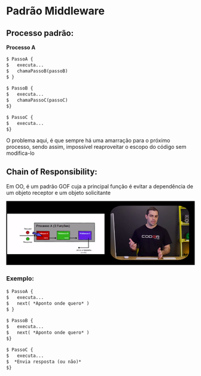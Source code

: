 # Padrão Middleware

## Processo padrão:

**Processo A**
```
$ PassoA {
$   executa...
$   chamaPassoB(passoB)
$ }
```

```
$ PassoB {
$   executa...
$   chamaPassoC(passoC)
$}
```

```
$ PassoC {
$   executa...
$}
```

O problema aqui, é que sempre há uma amarração para o próximo processo, sendo assim, impossível reaproveitar o escopo do código sem modifica-lo

## Chain of Responsibility:

Em OO, é um padrão GOF cuja a principal função é evitar a dependência de um objeto receptor e um objeto solicitante

![Chain Of Responsibility](./IMG/ChainOfResponsibility.png)

### Exemplo:

```
$ PassoA {
$   executa...
$   next( *Aponto onde quero* )
$ }
```

```
$ PassoB {
$   executa...
$   next( *Aponto onde quero* )
$}
```

```
$ PassoC {
$   executa...
$  *Envia resposta (ou não)* 
$}
```


